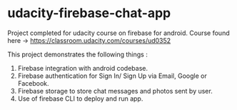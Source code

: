 # udacity-firebase-chat-app

Project completed for udacity course on firebase for android. Course found here -> https://classroom.udacity.com/courses/ud0352

This project demonstrates the following things :
  1. Firebase integration with android codebase.
  2. Firebase authentication for Sign In/ Sign Up via Email, Google or Facebook.
  3. Firebase storage to store chat messages and photos sent by user.
  4. Use of firebase CLI to deploy and run app.
